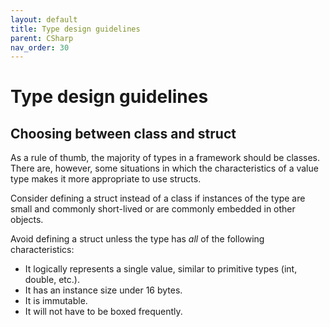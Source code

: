 ```yaml
---
layout: default
title: Type design guidelines
parent: CSharp
nav_order: 30
---
```


# Type design guidelines
## Choosing between class and struct
As a rule of thumb, the majority of types in a framework should be classes. There are, however, some situations in which the characteristics of a value type makes it more appropriate to use structs.

Consider defining a struct instead of a class if instances of the type are small and commonly short-lived or are commonly embedded in other objects.

Avoid defining a struct unless the type has _all_ of the following characteristics:

* It logically represents a single value, similar to primitive types (int, double, etc.).
* It has an instance size under 16 bytes.
* It is immutable.
* It will not have to be boxed frequently.

